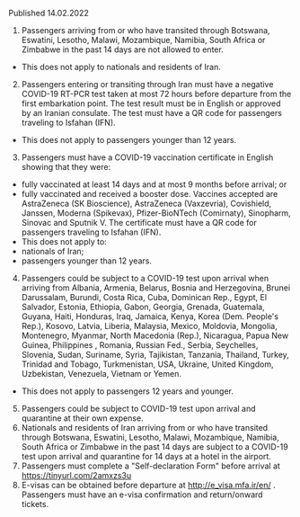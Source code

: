 Published 14.02.2022
1. Passengers arriving from or who have transited through Botswana, Eswatini, Lesotho, Malawi, Mozambique, Namibia, South Africa or Zimbabwe in the past 14 days are not allowed to enter.
- This does not apply to nationals and residents of Iran.
2. Passengers entering or transiting through Iran must have a negative COVID-19 RT-PCR test taken at most 72 hours before departure from the first embarkation point. The test result must be in English or approved by an Iranian consulate. The test must have a QR code for passengers traveling to Isfahan (IFN).
- This does not apply to passengers younger than 12 years.
3. Passengers must have a COVID-19 vaccination certificate in English showing that they were:
- fully vaccinated at least 14 days and at most 9 months before arrival; or
- fully vaccinated and received a booster dose.
Vaccines accepted are AstraZeneca (SK Bioscience), AstraZeneca (Vaxzevria), Covishield, Janssen, Moderna (Spikevax), Pfizer-BioNTech (Comirnaty), Sinopharm, Sinovac and Sputnik V. The certificate must have a QR code for passengers traveling to Isfahan (IFN).
- This does not apply to:
- nationals of Iran;
- passengers younger than 12 years.
4. Passengers could be subject to a COVID-19 test upon arrival when arriving from Albania, Armenia, Belarus, Bosnia and Herzegovina, Brunei Darussalam, Burundi, Costa Rica, Cuba, Dominican Rep., Egypt, El Salvador, Estonia, Ethiopia, Gabon, Georgia, Grenada, Guatemala, Guyana, Haiti, Honduras, Iraq, Jamaica, Kenya, Korea (Dem. People's Rep.), Kosovo, Latvia, Liberia, Malaysia, Mexico, Moldovia, Mongolia, Montenegro, Myanmar, North Macedonia (Rep.), Nicaragua, Papua New Guinea, Philippines , Romania, Russian Fed., Serbia, Seychelles, Slovenia, Sudan, Suriname, Syria, Tajikistan, Tanzania, Thailand, Turkey, Trinidad and Tobago, Turkmenistan, USA, Ukraine, United Kingdom, Uzbekistan, Venezuela, Vietnam or Yemen.
- This does not apply to passengers 12 years and younger.
5. Passengers could be subject to COVID-19 test upon arrival and quarantine at their own expense.
6. Nationals and residents of Iran arriving from or who have transited through Botswana, Eswatini, Lesotho, Malawi, Mozambique, Namibia, South Africa or Zimbabwe in the past 14 days are subject to a COVID-19 test upon arrival and quarantine for 14 days at a hotel in the airport.
7. Passengers must complete a "Self-declaration Form" before arrival at <a href="https://tinyurl.com/2amxzs3u">https://tinyurl.com/2amxzs3u</a>
8. E-visas can be obtained before departure at <a href="http://e_visa.mfa.ir/en/">http://e_visa.mfa.ir/en/</a> . Passengers must have an e-visa confirmation and return/onward tickets.
